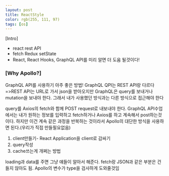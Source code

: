 ```yaml
---
layout: post
title: ReactStyle
color: rgb(255, 111, 97)
tags: [os]
---
```

[Intro]
<ul>
<li>react rest API </li>
<li>fetch Redux setState</li>
<li>React, React Hooks, GraphQL API를 미리 알면 더 도움 될것이다!</li>
</ul>
<h3>[Why Apollo?]</h3>
<p>
GraphQL API를 사용하기 아주 좋은 방법!
GraphQL QPI는 REST API랑 다르다=>REST API는 URL로 가서 json을 받아오지만 GraphQL은 query를 보내거나 mutation을 보내야 한다. 그래서 내가 사용했던 방식과는 다른 방식으로 접근해야 한다 
</p>
query를 Axios의 fetch와 함께 POST request로 내보내야 한다. GraphQL API수업에서는 내가 원하는 정보를 입력하고 fetch하거나 Axios를 하고 계속해서 post하는것이다. 하지만 이건 계속 같은 과정을 반복하는 것이라서 Apollo의 대단한 방식을 사용하면 된다.(우리가 직접 만들필요없음)
<ol>
<li>client만들기- React Application을 client로 감싸기</li>
<li>query작성</li>
<li>cache쓰는게 개쩌는 방법</li>
</ol>
loading과 data를 주면 그냥 얘들이 알아서 해준다. fetch랑 JSON과 같은 부분은 건들지 않아도 됨.
Apollo의 변수가 type을 검사하게 도와줄것임
